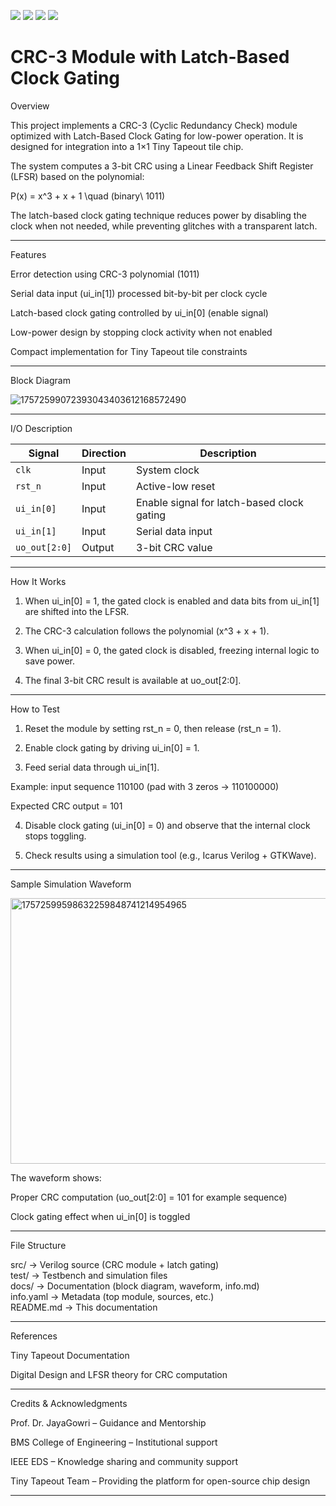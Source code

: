 ![](../../workflows/gds/badge.svg) ![](../../workflows/docs/badge.svg) ![](../../workflows/test/badge.svg) ![](../../workflows/fpga/badge.svg)

# CRC-3 Module with Latch-Based Clock Gating

Overview

This project implements a CRC-3 (Cyclic Redundancy Check) module optimized with Latch-Based Clock Gating for low-power operation. It is designed for integration into a 1×1 Tiny Tapeout tile chip.

The system computes a 3-bit CRC using a Linear Feedback Shift Register (LFSR) based on the polynomial:

P(x) = x^3 + x + 1 \quad (binary\ 1011)

The latch-based clock gating technique reduces power by disabling the clock when not needed, while preventing glitches with a transparent latch.


---

Features

Error detection using CRC-3 polynomial (1011)

Serial data input (ui_in[1]) processed bit-by-bit per clock cycle

Latch-based clock gating controlled by ui_in[0] (enable signal)

Low-power design by stopping clock activity when not enabled

Compact implementation for Tiny Tapeout tile constraints



---

Block Diagram


![17572599072393043403612168572490](https://github.com/user-attachments/assets/5d237886-0e05-495c-8e1a-3583079dd057)


---

I/O Description

| Signal        | Direction | Description                                |
| ------------- | --------- | ------------------------------------------ |
| `clk`         | Input     | System clock                               |
| `rst_n`       | Input     | Active-low reset                           |
| `ui_in[0]`    | Input     | Enable signal for latch-based clock gating |
| `ui_in[1]`    | Input     | Serial data input                          |
| `uo_out[2:0]` | Output    | 3-bit CRC value                            |




---

How It Works

1. When ui_in[0] = 1, the gated clock is enabled and data bits from ui_in[1] are shifted into the LFSR.


2. The CRC-3 calculation follows the polynomial (x^3 + x + 1).


3. When ui_in[0] = 0, the gated clock is disabled, freezing internal logic to save power.


4. The final 3-bit CRC result is available at uo_out[2:0].




---

How to Test

1. Reset the module by setting rst_n = 0, then release (rst_n = 1).


2. Enable clock gating by driving ui_in[0] = 1.


3. Feed serial data through ui_in[1].

Example: input sequence 110100 (pad with 3 zeros → 110100000)

Expected CRC output = 101



4. Disable clock gating (ui_in[0] = 0) and observe that the internal clock stops toggling.


5. Check results using a simulation tool (e.g., Icarus Verilog + GTKWave).




---

Sample Simulation Waveform

<img width="1814" height="425" alt="17572599598632259848741214954965" src="https://github.com/user-attachments/assets/a5511f60-9539-49d0-b847-ce9dfe3c1bd8" />


The waveform shows:

Proper CRC computation (uo_out[2:0] = 101 for example sequence)

Clock gating effect when ui_in[0] is toggled



---

File Structure

src/          → Verilog source (CRC module + latch gating)  
test/         → Testbench and simulation files  
docs/         → Documentation (block diagram, waveform, info.md)  
info.yaml     → Metadata (top module, sources, etc.)  
README.md     → This documentation


---

References

Tiny Tapeout Documentation

Digital Design and LFSR theory for CRC computation



---

Credits & Acknowledgments

Prof. Dr. JayaGowri – Guidance and Mentorship

BMS College of Engineering – Institutional support

IEEE EDS – Knowledge sharing and community support

Tiny Tapeout Team – Providing the platform for open-source chip design



---
